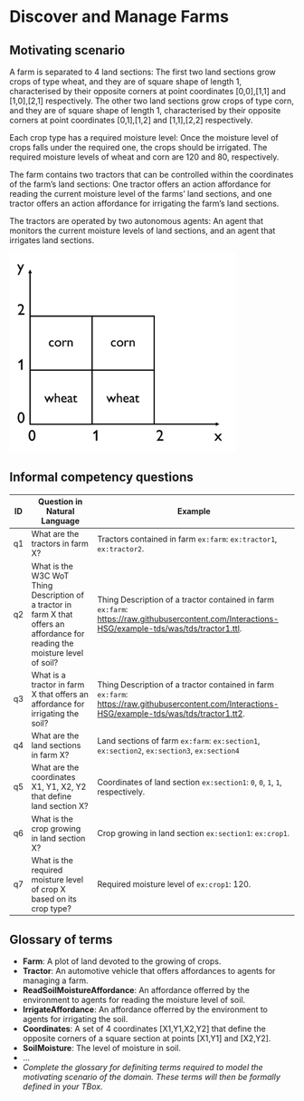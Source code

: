 
# Discover and Manage Farms

## Motivating scenario

A farm is separated to 4 land sections: The first two land sections grow crops of type wheat, and they are of square shape of length 1, characterised by their opposite corners at point coordinates [0,0],[1,1] and [1,0],[2,1] respectively. The other two land sections grow crops of type corn, and they are of square shape of length 1, characterised by their opposite corners at point coordinates [0,1],[1,2] and [1,1],[2,2] respectively.  

Each crop type has a required moisture level: Once the moisture level of crops falls under the required one, the crops should be irrigated.  The required moisture levels of wheat and corn are 120 and 80, respectively. 

The farm contains two tractors that can be controlled within the coordinates of the farm’s land sections: One tractor offers an action affordance for reading the current moisture level of the farms’ land sections, and one tractor offers an action affordance for irrigating the farm’s land sections.  

The tractors are operated by two autonomous agents: An agent that monitors the current moisture levels of land sections, and an agent that irrigates land sections.

<img src="docs/farm-matrix.PNG" width="400">

## Informal competency questions

| ID | Question in Natural Language                                                                      | Example                                                                                                                      |
|----|---------------------------------------------------------------------------------------------------|------------------------------------------------------------------------------------------------------------------------------|
| q1 | What are the tractors in farm X? | Tractors contained in farm `ex:farm`: `ex:tractor1`, `ex:tractor2`.
| q2 | What is the W3C WoT Thing Description of a tractor in farm X that offers an affordance for reading the moisture level of soil?| Thing Description of a tractor contained in farm `ex:farm`: [<https://raw.githubusercontent.com/Interactions-HSG/example-tds/was/tds/tractor1.ttl>](https://raw.githubusercontent.com/Interactions-HSG/example-tds/was/tds/tractor1.ttl).|
| q3 | What is a tractor in farm X that offers an affordance for irrigating the soil? | Thing Description of a tractor contained in farm `ex:farm`: [<https://raw.githubusercontent.com/Interactions-HSG/example-tds/was/tds/tractor1.tt2>](https://raw.githubusercontent.com/Interactions-HSG/example-tds/was/tds/tractor2.ttl).|
| q4 | What are the land sections in farm X? |  Land sections of farm `ex:farm`: `ex:section1`, `ex:section2`, `ex:section3`, `ex:section4`|
| q5 | What are the coordinates X1, Y1, X2, Y2 that define land section X? | Coordinates of land section `ex:section1`: `0`, `0`, `1`, `1`, respectively.|
| q6 | What is the crop growing in land section X? |  Crop growing in land section `ex:section1`: `ex:crop1`.|
| q7 | What is the required moisture level of crop X based on its crop type? | Required moisture level of `ex:crop1`: 120.|

## Glossary of terms
- **Farm**: A plot of land devoted to the growing of crops.
- **Tractor**: An automotive vehicle that offers affordances to agents for managing a farm.
- **ReadSoilMoistureAffordance**: An affordance offerred by the environment to agents for reading the moisture level of soil.
- **IrrigateAffordance**: An affordance offerred by the environment to agents for irrigating the soil.
- **Coordinates**: A set of 4 coordinates [X1,Y1,X2,Y2] that define the opposite corners of a square section at points [X1,Y1] and [X2,Y2].
- **SoilMoisture**: The level of moisture in soil.
- ...
- *Complete the glossary for definiting terms required to model the motivating scenario of the domain. These terms will then be formally defined in your TBox.*
